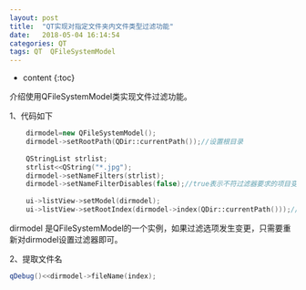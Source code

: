 ```yaml
---
layout: post
title:  "QT实现对指定文件夹内文件类型过滤功能"
date:   2018-05-04 16:14:54
categories: QT
tags: QT  QFileSystemModel
---
```

* content
{:toc}

介绍使用QFileSystemModel类实现文件过滤功能。



1、代码如下
``` C++
    dirmodel=new QFileSystemModel();  
    dirmodel->setRootPath(QDir::currentPath());//设置根目录  
    
    QStringList strlist;  
    strlist<<QString("*.jpg");  
    dirmodel->setNameFilters(strlist);  
    dirmodel->setNameFilterDisables(false);//true表示不符过滤器要求的项目变灰，不能选中，false表示不符合要求的直接不显示  
    
    ui->listView->setModel(dirmodel);  
    ui->listView->setRootIndex(dirmodel->index(QDir::currentPath()));//设置显示目录
```
dirmodel 是QFileSystemModel的一个实例，如果过滤选项发生变更，只需要重新对dirmodel设置过滤器即可。

2、提取文件名
```C++
qDebug()<<dirmodel->fileName(index); 
```
